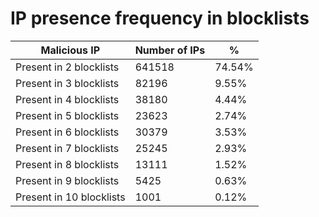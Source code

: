 # IP presence frequency in blocklists
| Malicious IP | Number of IPs | % |
|----|----|----|
| Present in 2 blocklists | 641518 | 74.54% |
| Present in 3 blocklists | 82196 | 9.55% |
| Present in 4 blocklists | 38180 | 4.44% |
| Present in 5 blocklists | 23623 | 2.74% |
| Present in 6 blocklists | 30379 | 3.53% |
| Present in 7 blocklists | 25245 | 2.93% |
| Present in 8 blocklists | 13111 | 1.52% |
| Present in 9 blocklists | 5425 | 0.63% |
| Present in 10 blocklists | 1001 | 0.12% |
